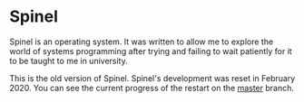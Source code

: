 # Spinel

Spinel is an operating system. It was written to allow me to explore the
world of systems programming after trying and failing to wait patiently
for it to be taught to me in university.

This is the old version of Spinel. Spinel's development was reset in
February 2020. You can see the current progress of the restart on the 
[master](https://github.com/Sparkpin/spinel) branch.

